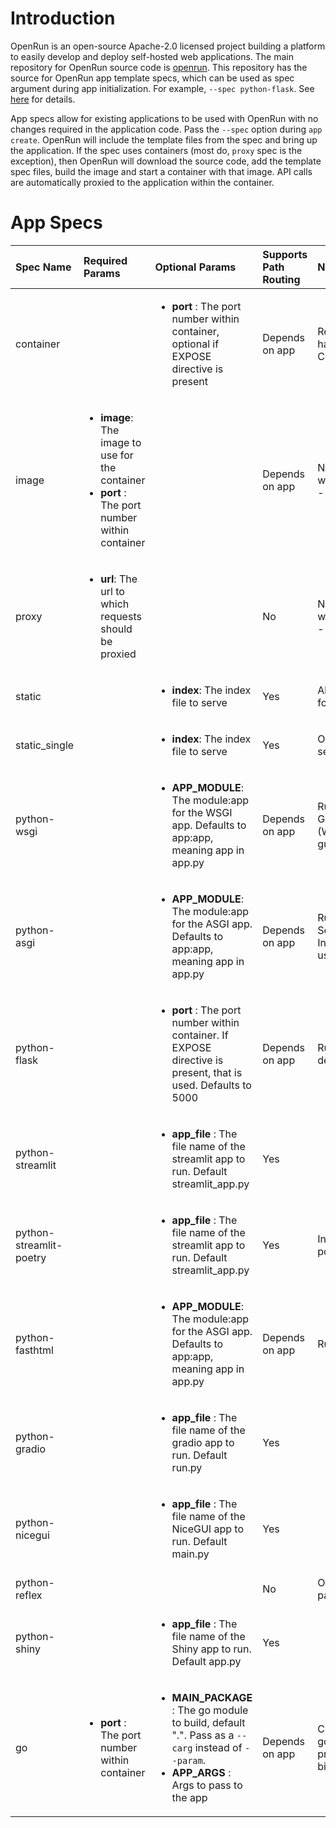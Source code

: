 # Introduction

OpenRun is an open-source Apache-2.0 licensed project building a platform to easily develop and deploy self-hosted web applications. The main repository for OpenRun source code is [openrun](https://github.com/openrundev/openrun/). This repository has the source for OpenRun app template specs, which can be used as spec argument during app initialization. For example, `--spec python-flask`. See [here](https://openrun.dev/docs/app/overview/#building-apps-from-spec) for details.

App specs allow for existing applications to be used with OpenRun with no changes required in the application code. Pass the `--spec` option during `app create`. OpenRun will include the template files from the spec and bring up the application. If the spec uses containers (most do, `proxy` spec is the exception), then OpenRun will download the source code, add the template spec files, build the image and start a container with that image. API calls are automatically proxied to the application within the container.

# App Specs

| Spec Name               | Required Params                                                                                                            | Optional Params                                                                                                                                                         | Supports Path Routing | Notes                                                                 | Example                                                                                                                                                         |
| :---------------------- | :------------------------------------------------------------------------------------------------------------------------- | :---------------------------------------------------------------------------------------------------------------------------------------------------------------------- | :-------------------- | :-------------------------------------------------------------------- | :-------------------------------------------------------------------------------------------------------------------------------------------------------------- |
| container               |                                                                                                                            | <ul><li><b>port</b> : The port number within container, optional if EXPOSE directive is present</li></ul>                                                               | Depends on app        | Requires app code to have a Containerfile/Dockerfile                  |
| image                   | <ul><li><b>image</b>: The image to use for the container</li> <li><b>port</b> : The port number within container</li></ul> |                                                                                                                                                                         | Depends on app        | No source url required when creating app, use - as url                | `openrun app create --spec image --approve --param image=nginx --param port=80 - nginxapp.localhost:/`                                                          |
| proxy                   | <ul><li><b>url</b>: The url to which requests should be proxied</li> </ul>                                                 |                                                                                                                                                                         | No                    | No source url required when creating app, use - as url                | `openrun app create --spec proxy --approve -param url=https://openrun.dev - proxyapp.localhost:/`                                                               |
| static                  |                                                                                                                            | <ul><li><b>index</b>: The index file to serve</li> </ul>                                                                                                                | Yes                   | All files under source folder are served                              | `openrun app create --spec static --approve --param app_name="Event Planner" -param index=event-planner.html github.com/simonw/tools /event_planner`            |
| static_single           |                                                                                                                            | <ul><li><b>index</b>: The index file to serve</li> </ul>                                                                                                                | Yes                   | Only the index file is served                                         | `openrun app create --spec static_single --approve --param app_name="Event Planner" -param index=event-planner.html github.com/simonw/tools /event_planner`     |
| python-wsgi             |                                                                                                                            | <ul><li><b>APP_MODULE</b>: The module:app for the WSGI app. Defaults to app:app, meaning app in app.py</li> </ul>                                                       | Depends on app        | Runs Web Server Gateway Interface (WSGI) apps using gunicorn          |
| python-asgi             |                                                                                                                            | <ul><li><b>APP_MODULE</b>: The module:app for the ASGI app. Defaults to app:app, meaning app in app.py</li> </ul>                                                       | Depends on app        | Runs Asynchronous Server Gateway Interface (ASGI) apps using uvicorn  |
| python-flask            |                                                                                                                            | <ul><li><b>port</b> : The port number within container. If EXPOSE directive is present, that is used. Defaults to 5000</li></ul>                                        | Depends on app        | Runs app using flask dev server                                       |
| python-streamlit        |                                                                                                                            | <ul><li><b>app_file</b> : The file name of the streamlit app to run. Default streamlit_app.py</li></ul>                                                                 | Yes                   |                                                                       | `openrun app create --spec python-streamlit --branch master --approve github.com/streamlit/streamlit-example /streamlit_app`                                    |
| python-streamlit-poetry |                                                                                                                            | <ul><li><b>app_file</b> : The file name of the streamlit app to run. Default streamlit_app.py</li></ul>                                                                 | Yes                   | Installs packages using poetry                                        |
| python-fasthtml         |                                                                                                                            | <ul><li><b>APP_MODULE</b>: The module:app for the ASGI app. Defaults to app:app, meaning app in app.py</li> </ul>                                                       | Depends on app        | Runs app using uvicorn                                                | `openrun app create --approve --spec python-fasthtml --param APP_MODULE=basic_ws:app  https://github.com/AnswerDotAI/fasthtml/examples fasthtmlapp.localhost:/` |
| python-gradio           |                                                                                                                            | <ul><li><b>app_file</b> : The file name of the gradio app to run. Default run.py</li></ul>                                                                              | Yes                   |                                                                       | `openrun app create --spec python-gradio --approve github.com/gradio-app/gradio/demo/blocks_flag /gradio_app`                                                   |
| python-nicegui          |                                                                                                                            | <ul><li><b>app_file</b> : The file name of the NiceGUI app to run. Default main.py</li></ul>                                                                            | Yes                   |                                                                       | `openrun app create --spec python-nicegui --approve github.com/zauberzeug/nicegui/examples/fullcalendar /nicegui`                                               |
| python-reflex           |                                                                                                                            |                                                                                                                                                                         | No                    | Only domain based app paths are supported                             | `openrun app create --spec python-reflex --approve github.com/reflex-dev/reflex-examples/counter counter.:`                                                     |
| python-shiny            |                                                                                                                            | <ul><li><b>app_file</b> : The file name of the Shiny app to run. Default app.py</li></ul>                                                                               | Yes                   |                                                                       | `openrun app create --spec python-shiny --approve github.com/posit-dev/py-shiny/examples/cpuinfo /cpuinfo`                                                      |
| go                      | <ul><li><b>port</b> : The port number within container</li></ul>                                                           | <ul><li><b>MAIN_PACKAGE</b> : The go module to build, default ".". Pass as a `--carg` instead of `--param`.</li><li><b>APP_ARGS</b> : Args to pass to the app</li></ul> | Depends on app        | CGO is disabled; go.mod has to be present; app should bind to 0.0.0.0 | `openrun app create --approve --spec go --param port=8080 --param APP_ARGS="-addr 0.0.0.0:8080" --branch master github.com/golang/example/helloserver /goapp`   |
